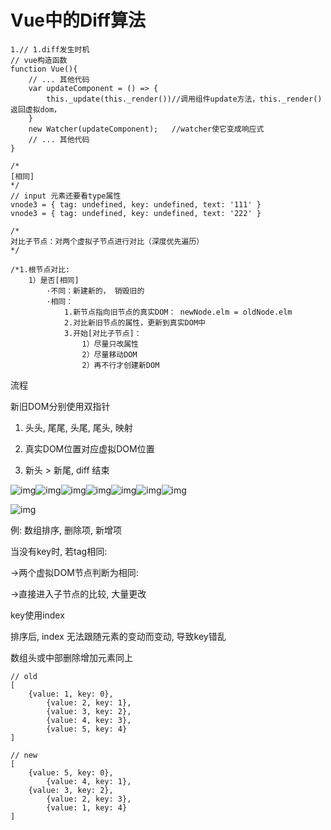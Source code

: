 # Vue中的Diff算法

```
1.// 1.diff发生时机
// vue构造函数
function Vue(){
    // ... 其他代码
    var updateComponent = () => {
        this._update(this._render())//调用组件update方法，this._render()返回虚拟dom，
    }
    new Watcher(updateComponent);   //watcher使它变成响应式
    // ... 其他代码
}

/*
[相同]
*/
// input 元素还要看type属性
vnode3 = { tag: undefined, key: undefined, text: '111' }
vnode3 = { tag: undefined, key: undefined, text: '222' }

/*
对比子节点：对两个虚拟子节点进行对比（深度优先遍历）
*/

/*1.根节点对比:
    1）是否[相同]
        ·不同：新建新的， 销毁旧的
        ·相同：
            1.新节点指向旧节点的真实DOM： newNode.elm = oldNode.elm
            2.对比新旧节点的属性，更新到真实DOM中
            3.开始[对比子节点]：
                1）尽量只改属性
                2）尽量移动DOM
                2）再不行才创建新DOM
```

流程

新旧DOM分别使用双指针

1. 头头, 尾尾, 头尾, 尾头, 映射
2. 真实DOM位置对应虚拟DOM位置

1. 新头 > 新尾, diff 结束

![img](https://cdn.nlark.com/yuque/0/2021/png/2412630/1630048659400-baa0d941-49fc-447e-b7f7-aaf308102803.png)![img](https://cdn.nlark.com/yuque/0/2021/png/2412630/1630048659385-5069fcb0-e669-425e-8f76-5adfc30666ab.png)![img](https://cdn.nlark.com/yuque/0/2021/png/2412630/1630048659457-9ed43808-5d92-4f30-ae99-37fe10173779.png)![img](https://cdn.nlark.com/yuque/0/2021/png/2412630/1630048659405-991dc1ce-fcce-43c3-90a9-df3a584512e5.png)![img](https://cdn.nlark.com/yuque/0/2021/png/2412630/1630048659454-6276cbdd-aa6a-48df-a39a-e5f0e9bfaaa2.png)![img](https://cdn.nlark.com/yuque/0/2021/png/2412630/1630048660055-b3dc3518-efcd-4656-86dc-3d17eb3a4df0.png)![img](https://cdn.nlark.com/yuque/0/2021/png/2412630/1630048660087-c97bdc98-dac7-49aa-a9ce-507ce49598a4.png)

![img](https://cdn.nlark.com/yuque/0/2021/png/2412630/1630048774810-b9773f35-fd6f-4144-a9be-919da8f58901.png)

例:  数组排序, 删除项, 新增项

当没有key时, 若tag相同: 

->两个虚拟DOM节点判断为相同:

->直接进入子节点的比较, 大量更改



key使用index

排序后, index 无法跟随元素的变动而变动, 导致key错乱

数组头或中部删除增加元素同上

```
// old
[ 
  	{value: 1, key: 0},
 		{value: 2, key: 1},
 		{value: 3, key: 2},
 		{value: 4, key: 3},
 		{value: 5, key: 4}
]

// new
[ 
  	{value: 5, key: 0},
 		{value: 4, key: 1}, 
    {value: 3, key: 2},
 		{value: 2, key: 3},
		{value: 1, key: 4}
]
```